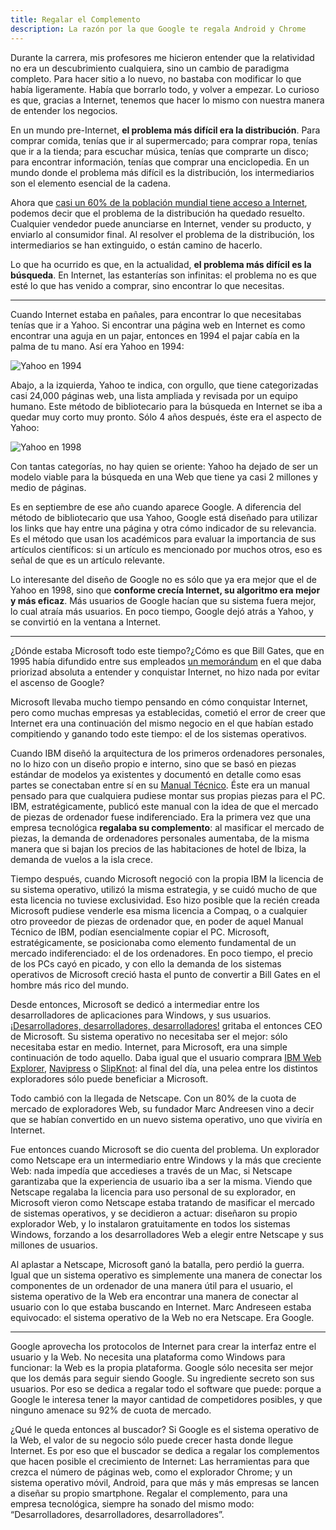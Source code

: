 ```yaml
---
title: Regalar el Complemento
description: La razón por la que Google te regala Android y Chrome
---
```


Durante la carrera, mis profesores me hicieron entender que la relatividad no era un descubrimiento cualquiera, sino un cambio de paradigma completo. Para hacer sitio a lo nuevo, no bastaba con modificar lo que había ligeramente. Había que borrarlo todo, y volver a empezar. Lo curioso es que, gracias a Internet, tenemos que hacer lo mismo con nuestra manera de entender los negocios.

En un mundo pre-Internet, **el problema más difícil era la distribución**. Para comprar comida, tenías que ir al supermercado; para comprar ropa, tenías que ir a la tienda; para escuchar música, tenías que comprarte un disco; para encontrar información, tenías que comprar una enciclopedia. En un mundo donde el problema más difícil es la distribución, los intermediarios son el elemento esencial de la cadena.

Ahora que [casi un 60% de la población mundial tiene acceso a Internet](https://internetworldstats.com/stats.htm), podemos decir que el problema de la distribución ha quedado resuelto. Cualquier vendedor puede anunciarse en Internet, vender su producto, y enviarlo al consumidor final. Al resolver el problema de la distribución, los intermediarios se han extinguido, o están camino de hacerlo.

Lo que ha ocurrido es que, en la actualidad, **el problema más difícil es la búsqueda**. En Internet, las estanterías son infinitas: el problema no es que esté lo que has venido a comprar, sino encontrar lo que necesitas.

---

Cuando Internet estaba en pañales, para encontrar lo que necesitabas tenías que ir a Yahoo. Si encontrar una página web en Internet es como encontrar una aguja en un pajar, entonces en 1994 el pajar cabía en la palma de tu mano. Así era Yahoo en 1994:

![Yahoo en 1994](https://www.webdesignmuseum.org/uploaded/timeline/yahoo/yahoo-1994.png "Yahoo en 1994")

Abajo, a la izquierda, Yahoo te indica, con orgullo, que tiene categorizadas casi 24,000 páginas web, una lista ampliada y revisada por un equipo humano. Este método de bibliotecario para la búsqueda en Internet se iba a quedar muy corto muy pronto. Sólo 4 años después, éste era el aspecto de Yahoo:

![Yahoo en 1998](https://www.versionmuseum.com/images/websites/yahoo-website/yahoo-website%5E1998%5Ehomepage.png "Yahoo en 1998")

Con tantas categorías, no hay quien se oriente: Yahoo ha dejado de ser un modelo viable para la búsqueda en una Web que tiene ya casi 2 millones y medio de páginas.

Es en septiembre de ese año cuando aparece Google. A diferencia del método de bibliotecario que usa Yahoo, Google está diseñado para utilizar los links que hay entre una página y otra cómo indicador de su relevancia. Es el método que usan los académicos para evaluar la importancia de sus artículos científicos: si un artículo es mencionado por muchos otros, eso es señal de que es un artículo relevante.

Lo interesante del diseño de Google no es sólo que ya era mejor que el de Yahoo en 1998, sino que **conforme crecía Internet, su algoritmo era mejor y más eficaz**. Más usuarios de Google hacían que su sistema fuera mejor, lo cual atraía más usuarios. En poco tiempo, Google dejó atrás a Yahoo, y se convirtió en la ventana a Internet.

---

¿Dónde estaba Microsoft todo este tiempo?¿Cómo es que Bill Gates, que en 1995 había difundido entre sus empleados [un memorándum](https://www.wired.com/2010/05/0526bill-gates-internet-memo/) en el que daba priorizad absoluta a entender y conquistar Internet, no hizo nada por evitar el ascenso de Google?

Microsoft llevaba mucho tiempo pensando en cómo conquistar Internet, pero como muchas empresas ya establecidas, cometió el error de creer que Internet era una continuación del mismo negocio en el que habían estado compitiendo y ganando todo este tiempo: el de los sistemas operativos.

Cuando IBM diseñó la arquitectura de los primeros ordenadores personales, no lo hizo con un diseño propio e interno, sino que se basó en piezas estándar de modelos ya existentes y documentó en detalle como esas partes se conectaban entre sí en su [Manual Técnico](https://www.manualslib.com/manual/840700/Ibm-5150.html). Éste era un manual pensado para que cualquiera pudiese montar sus propias piezas para el PC. IBM, estratégicamente, publicó este manual con la idea de que el mercado de piezas de ordenador fuese indiferenciado. Era la primera vez que una empresa tecnológica **regalaba su complemento**: al masificar el mercado de piezas, la demanda de ordenadores personales aumentaba, de la misma manera que si bajan los precios de las habitaciones de hotel de Ibiza, la demanda de vuelos a la isla crece.

Tiempo después, cuando Microsoft negoció con la propia IBM la licencia de su sistema operativo, utilizó la misma estrategia, y se cuidó mucho de que esta licencia no tuviese exclusividad. Eso hizo posible que la recién creada Microsoft pudiese venderle esa misma licencia a Compaq, o a cualquier otro proveedor de piezas de ordenador que, en poder de aquel Manual Técnico de IBM, podían esencialmente copiar el PC. Microsoft, estratégicamente, se posicionaba como elemento fundamental de un mercado indiferenciado: el de los ordenadores. En poco tiempo, el precio de los PCs cayó en picado, y con ello la demanda de los sistemas operativos de Microsoft creció hasta el punto de convertir a Bill Gates en el hombre más rico del mundo.

Desde entonces, Microsoft se dedicó a intermediar entre los desarrolladores de aplicaciones para Windows, y sus usuarios. [¡Desarrolladores, desarrolladores, desarrolladores!](https://www.youtube.com/watch?v=Vhh_GeBPOhs) gritaba el entonces CEO de Microsoft. Su sistema operativo no necesitaba ser el mejor: sólo necesitaba estar en medio. Internet, para Microsoft, era una simple continuación de todo aquello. Daba igual que el usuario comprara [IBM Web Explorer](https://en.wikipedia.org/wiki/IBM_Web_Explorer), [Navipress](https://en.wikipedia.org/wiki/Navipress) o [SlipKnot](<https://en.wikipedia.org/wiki/SlipKnot_(web_browser)>): al final del día, una pelea entre los distintos exploradores sólo puede beneficiar a Microsoft.

Todo cambió con la llegada de Netscape. Con un 80% de la cuota de mercado de exploradores Web, su fundador Marc Andreesen vino a decir que se habían convertido en un nuevo sistema operativo, uno que viviría en Internet.

Fue entonces cuando Microsoft se dio cuenta del problema. Un explorador como Netscape era un intermediario entre Windows y la más que creciente Web: nada impedía que accedieses a través de un Mac, si Netscape garantizaba que la experiencia de usuario iba a ser la misma. Viendo que Netscape regalaba la licencia para uso personal de su explorador, en Microsoft vieron como Netscape estaba tratando de masificar el mercado de sistemas operativos, y se decidieron a actuar: diseñaron su propio explorador Web, y lo instalaron gratuitamente en todos los sistemas Windows, forzando a los desarrolladores Web a elegir entre Netscape y sus millones de usuarios.

Al aplastar a Netscape, Microsoft ganó la batalla, pero perdió la guerra. Igual que un sistema operativo es simplemente una manera de conectar los componentes de un ordenador de una manera útil para el usuario, el sistema operativo de la Web era encontrar una manera de conectar al usuario con lo que estaba buscando en Internet. Marc Andreseen estaba equivocado: el sistema operativo de la Web no era Netscape. Era Google.

---

Google aprovecha los protocolos de Internet para crear la interfaz entre el usuario y la Web. No necesita una plataforma como Windows para funcionar: la Web es la propia plataforma. Google sólo necesita ser mejor que los demás para seguir siendo Google. Su ingrediente secreto son sus usuarios. Por eso se dedica a regalar todo el software que puede: porque a Google le interesa tener la mayor cantidad de competidores posibles, y que ninguno amenace su 92% de cuota de mercado.

¿Qué le queda entonces al buscador? Si Google es el sistema operativo de la Web, el valor de su negocio sólo puede crecer hasta donde llegue Internet. Es por eso que el buscador se dedica a regalar los complementos que hacen posible el crecimiento de Internet: Las herramientas para que crezca el número de páginas web, como el explorador Chrome; y un sistema operativo móvil, Android, para que más y más empresas se lancen a diseñar su propio smartphone. Regalar el complemento, para una empresa tecnológica, siempre ha sonado del mismo modo: “Desarrolladores, desarrolladores, desarrolladores”.
